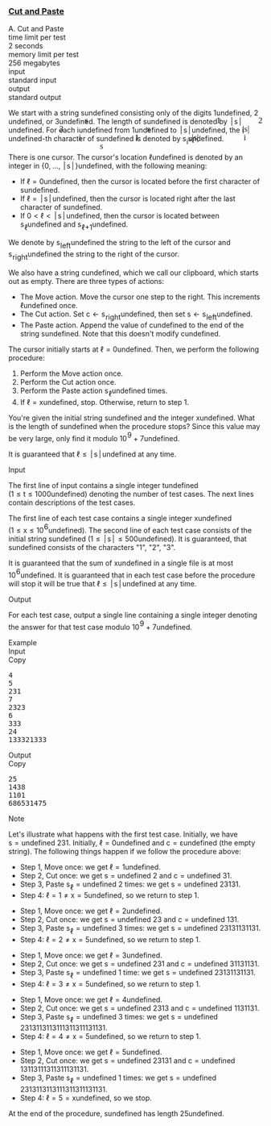 <h3><a href="https://codeforces.com/contest/1280/problem/A" target="_blank" rel="noopener noreferrer">Cut and Paste</a></h3>
<div class="header"><div class="title">A. Cut and Paste</div><div class="time-limit"><div class="property-title">time limit per test</div>2 seconds</div><div class="memory-limit"><div class="property-title">memory limit per test</div>256 megabytes</div><div class="input-file input-standard"><div class="property-title">input</div>standard input</div><div class="output-file output-standard"><div class="property-title">output</div>standard output</div></div><div><p>We start with a string <span class="MathJax_Preview" style="color: inherit;"><span class="MJXp-math" id="MJXp-Span-1"><span class="MJXp-mi MJXp-italic" id="MJXp-Span-2">s</span></span></span><span class="MathJax MathJax_Processed" id="MathJax-Element-1-Frame" tabindex="0" style=""><nobr><span class="math" id="MathJax-Span-1"><span style="display: inline-block; position: relative; width: 0em; height: 0px; font-size: 122%;"><span style="position: absolute;"><span class="mrow" id="MathJax-Span-2"><span class="mi" id="MathJax-Span-3" style="font-family: MathJax_Math-italic;">s</span></span></span></span></span></nobr></span>undefined consisting only of the digits <span class="MathJax_Preview" style="color: inherit;"><span class="MJXp-math" id="MJXp-Span-3"><span class="MJXp-mn" id="MJXp-Span-4">1</span></span></span><span class="MathJax MathJax_Processed" id="MathJax-Element-2-Frame" tabindex="0" style=""><nobr><span class="math" id="MathJax-Span-4"><span style="display: inline-block; position: relative; width: 0em; height: 0px; font-size: 122%;"><span style="position: absolute;"><span class="mrow" id="MathJax-Span-5"><span class="mn" id="MathJax-Span-6" style="font-family: MathJax_Main;">1</span></span></span></span></span></nobr></span>undefined, <span class="MathJax_Preview" style="color: inherit;"><span class="MJXp-math" id="MJXp-Span-5"><span class="MJXp-mn" id="MJXp-Span-6">2</span></span></span><span class="MathJax MathJax_Processed" id="MathJax-Element-3-Frame" tabindex="0" style=""><nobr><span class="math" id="MathJax-Span-7"><span style="display: inline-block; position: relative; width: 0em; height: 0px; font-size: 122%;"><span style="position: absolute;"><span class="mrow" id="MathJax-Span-8"><span class="mn" id="MathJax-Span-9" style="font-family: MathJax_Main;">2</span></span></span></span></span></nobr></span>undefined, or <span class="MathJax_Preview" style="color: inherit;"><span class="MJXp-math" id="MJXp-Span-7"><span class="MJXp-mn" id="MJXp-Span-8">3</span></span></span><span class="MathJax MathJax_Processed" id="MathJax-Element-4-Frame" tabindex="0" style=""><nobr><span class="math" id="MathJax-Span-10"><span style="display: inline-block; position: relative; width: 0em; height: 0px; font-size: 122%;"><span style="position: absolute;"><span class="mrow" id="MathJax-Span-11"><span class="mn" id="MathJax-Span-12" style="font-family: MathJax_Main;">3</span></span></span></span></span></nobr></span>undefined. The length of <span class="MathJax_Preview" style="color: inherit;"><span class="MJXp-math" id="MJXp-Span-9"><span class="MJXp-mi MJXp-italic" id="MJXp-Span-10">s</span></span></span><span class="MathJax MathJax_Processed" id="MathJax-Element-5-Frame" tabindex="0" style=""><nobr><span class="math" id="MathJax-Span-13"><span style="display: inline-block; position: relative; width: 0em; height: 0px; font-size: 122%;"><span style="position: absolute;"><span class="mrow" id="MathJax-Span-14"><span class="mi" id="MathJax-Span-15" style="font-family: MathJax_Math-italic;">s</span></span></span></span></span></nobr></span>undefined is denoted by <span class="MathJax_Preview" style="color: inherit;"><span class="MJXp-math" id="MJXp-Span-11"><span class="MJXp-mrow" id="MJXp-Span-12"><span class="MJXp-mo" id="MJXp-Span-13" style="margin-left: 0.167em; margin-right: 0.167em;">|</span></span><span class="MJXp-mi MJXp-italic" id="MJXp-Span-14">s</span><span class="MJXp-mrow" id="MJXp-Span-15"><span class="MJXp-mo" id="MJXp-Span-16" style="margin-left: 0.167em; margin-right: 0.167em;">|</span></span></span></span><span class="MathJax MathJax_Processed" id="MathJax-Element-6-Frame" tabindex="0" style=""><nobr><span class="math" id="MathJax-Span-16"><span style="display: inline-block; position: relative; width: 0em; height: 0px; font-size: 122%;"><span style="position: absolute;"><span class="mrow" id="MathJax-Span-17"><span class="texatom" id="MathJax-Span-18"><span class="mrow" id="MathJax-Span-19"><span class="mo" id="MathJax-Span-20" style="font-family: MathJax_Main;">|</span></span></span><span class="mi" id="MathJax-Span-21" style="font-family: MathJax_Math-italic;">s</span><span class="texatom" id="MathJax-Span-22"><span class="mrow" id="MathJax-Span-23"><span class="mo" id="MathJax-Span-24" style="font-family: MathJax_Main;">|</span></span></span></span></span></span></span></nobr></span>undefined. For each <span class="MathJax_Preview" style="color: inherit;"><span class="MJXp-math" id="MJXp-Span-17"><span class="MJXp-mi MJXp-italic" id="MJXp-Span-18">i</span></span></span><span class="MathJax MathJax_Processed" id="MathJax-Element-7-Frame" tabindex="0" style=""><nobr><span class="math" id="MathJax-Span-25"><span style="display: inline-block; position: relative; width: 0em; height: 0px; font-size: 122%;"><span style="position: absolute;"><span class="mrow" id="MathJax-Span-26"><span class="mi" id="MathJax-Span-27" style="font-family: MathJax_Math-italic;">i</span></span></span></span></span></nobr></span>undefined from <span class="MathJax_Preview" style="color: inherit;"><span class="MJXp-math" id="MJXp-Span-19"><span class="MJXp-mn" id="MJXp-Span-20">1</span></span></span><span class="MathJax MathJax_Processed" id="MathJax-Element-8-Frame" tabindex="0" style=""><nobr><span class="math" id="MathJax-Span-28"><span style="display: inline-block; position: relative; width: 0em; height: 0px; font-size: 122%;"><span style="position: absolute;"><span class="mrow" id="MathJax-Span-29"><span class="mn" id="MathJax-Span-30" style="font-family: MathJax_Main;">1</span></span></span></span></span></nobr></span>undefined to <span class="MathJax_Preview" style="color: inherit;"><span class="MJXp-math" id="MJXp-Span-21"><span class="MJXp-mrow" id="MJXp-Span-22"><span class="MJXp-mo" id="MJXp-Span-23" style="margin-left: 0.167em; margin-right: 0.167em;">|</span></span><span class="MJXp-mi MJXp-italic" id="MJXp-Span-24">s</span><span class="MJXp-mrow" id="MJXp-Span-25"><span class="MJXp-mo" id="MJXp-Span-26" style="margin-left: 0.167em; margin-right: 0.167em;">|</span></span></span></span><span class="MathJax MathJax_Processed" id="MathJax-Element-9-Frame" tabindex="0" style=""><nobr><span class="math" id="MathJax-Span-31"><span style="display: inline-block; position: relative; width: 0em; height: 0px; font-size: 122%;"><span style="position: absolute;"><span class="mrow" id="MathJax-Span-32"><span class="texatom" id="MathJax-Span-33"><span class="mrow" id="MathJax-Span-34"><span class="mo" id="MathJax-Span-35" style="font-family: MathJax_Main;">|</span></span></span><span class="mi" id="MathJax-Span-36" style="font-family: MathJax_Math-italic;">s</span><span class="texatom" id="MathJax-Span-37"><span class="mrow" id="MathJax-Span-38"><span class="mo" id="MathJax-Span-39" style="font-family: MathJax_Main;">|</span></span></span></span></span></span></span></nobr></span>undefined, the <span class="MathJax_Preview" style="color: inherit;"><span class="MJXp-math" id="MJXp-Span-27"><span class="MJXp-mi MJXp-italic" id="MJXp-Span-28">i</span></span></span><span class="MathJax MathJax_Processed" id="MathJax-Element-10-Frame" tabindex="0" style=""><nobr><span class="math" id="MathJax-Span-40"><span style="display: inline-block; position: relative; width: 0em; height: 0px; font-size: 122%;"><span style="position: absolute;"><span class="mrow" id="MathJax-Span-41"><span class="mi" id="MathJax-Span-42" style="font-family: MathJax_Math-italic;">i</span></span></span></span></span></nobr></span>undefined-th character of <span class="MathJax_Preview" style="color: inherit;"><span class="MJXp-math" id="MJXp-Span-29"><span class="MJXp-mi MJXp-italic" id="MJXp-Span-30">s</span></span></span><span class="MathJax MathJax_Processed" id="MathJax-Element-11-Frame" tabindex="0" style=""><nobr><span class="math" id="MathJax-Span-43"><span style="display: inline-block; position: relative; width: 0em; height: 0px; font-size: 122%;"><span style="position: absolute;"><span class="mrow" id="MathJax-Span-44"><span class="mi" id="MathJax-Span-45" style="font-family: MathJax_Math-italic;">s</span></span></span></span></span></nobr></span>undefined is denoted by <span class="MathJax_Preview" style="color: inherit;"><span class="MJXp-math" id="MJXp-Span-31"><span class="MJXp-msubsup" id="MJXp-Span-32"><span class="MJXp-mi MJXp-italic" id="MJXp-Span-33" style="margin-right: 0.05em;">s</span><span class="MJXp-mi MJXp-italic MJXp-script" id="MJXp-Span-34" style="vertical-align: -0.4em;">i</span></span></span></span><span class="MathJax MathJax_Processed" id="MathJax-Element-12-Frame" tabindex="0" style=""><nobr><span class="math" id="MathJax-Span-46"><span style="display: inline-block; position: relative; width: 0em; height: 0px; font-size: 122%;"><span style="position: absolute;"><span class="mrow" id="MathJax-Span-47"><span class="msubsup" id="MathJax-Span-48"><span style="display: inline-block; position: relative; width: 0.764em; height: 0px;"><span style="position: absolute; clip: rect(3.34em, 1000.41em, 4.16em, -999.997em); top: -3.978em; left: 0em;"><span class="mi" id="MathJax-Span-49" style="font-family: MathJax_Math-italic;">s</span><span style="display: inline-block; width: 0px; height: 3.984em;"></span></span><span style="position: absolute; top: -3.803em; left: 0.471em;"><span class="mi" id="MathJax-Span-50" style="font-size: 70.7%; font-family: MathJax_Math-italic;">i</span><span style="display: inline-block; width: 0px; height: 3.984em;"></span></span></span></span></span></span></span></span></nobr></span>undefined. </p><p>There is one cursor. The cursor's location <span class="MathJax_Preview" style="color: inherit;"><span class="MJXp-math" id="MJXp-Span-35"><span class="MJXp-mi MJXp-italic" id="MJXp-Span-36">ℓ</span></span></span><span class="MathJax MathJax_Processing" id="MathJax-Element-13-Frame" tabindex="0" style=""></span>undefined is denoted by an integer in <span class="MathJax_Preview" style="color: inherit;"><span class="MJXp-math" id="MJXp-Span-37"><span class="MJXp-mo" id="MJXp-Span-38" style="margin-left: 0em; margin-right: 0em;">{</span><span class="MJXp-mn" id="MJXp-Span-39">0</span><span class="MJXp-mo" id="MJXp-Span-40" style="margin-left: 0em; margin-right: 0.222em;">,</span><span class="MJXp-mo" id="MJXp-Span-41" style="margin-left: 0em; margin-right: 0em;">…</span><span class="MJXp-mo" id="MJXp-Span-42" style="margin-left: 0em; margin-right: 0.222em;">,</span><span class="MJXp-mrow" id="MJXp-Span-43"><span class="MJXp-mo" id="MJXp-Span-44" style="margin-left: 0.167em; margin-right: 0.167em;">|</span></span><span class="MJXp-mi MJXp-italic" id="MJXp-Span-45">s</span><span class="MJXp-mrow" id="MJXp-Span-46"><span class="MJXp-mo" id="MJXp-Span-47" style="margin-left: 0.167em; margin-right: 0.167em;">|</span></span><span class="MJXp-mo" id="MJXp-Span-48" style="margin-left: 0em; margin-right: 0em;">}</span></span></span><span class="MathJax MathJax_Processing" id="MathJax-Element-14-Frame" tabindex="0"></span>undefined, with the following meaning: </p><ul> <li> If <span class="MathJax_Preview" style="color: inherit;"><span class="MJXp-math" id="MJXp-Span-49"><span class="MJXp-mi MJXp-italic" id="MJXp-Span-50">ℓ</span><span class="MJXp-mo" id="MJXp-Span-51" style="margin-left: 0.333em; margin-right: 0.333em;">=</span><span class="MJXp-mn" id="MJXp-Span-52">0</span></span></span><span class="MathJax MathJax_Processing" id="MathJax-Element-15-Frame" tabindex="0"></span>undefined, then the cursor is located before the first character of <span class="MathJax_Preview" style="color: inherit;"><span class="MJXp-math" id="MJXp-Span-53"><span class="MJXp-mi MJXp-italic" id="MJXp-Span-54">s</span></span></span><span class="MathJax MathJax_Processing" id="MathJax-Element-16-Frame" tabindex="0"></span>undefined. </li><li> If <span class="MathJax_Preview" style="color: inherit;"><span class="MJXp-math" id="MJXp-Span-55"><span class="MJXp-mi MJXp-italic" id="MJXp-Span-56">ℓ</span><span class="MJXp-mo" id="MJXp-Span-57" style="margin-left: 0.333em; margin-right: 0.333em;">=</span><span class="MJXp-mrow" id="MJXp-Span-58"><span class="MJXp-mo" id="MJXp-Span-59" style="margin-left: 0.167em; margin-right: 0.167em;">|</span></span><span class="MJXp-mi MJXp-italic" id="MJXp-Span-60">s</span><span class="MJXp-mrow" id="MJXp-Span-61"><span class="MJXp-mo" id="MJXp-Span-62" style="margin-left: 0.167em; margin-right: 0.167em;">|</span></span></span></span><span class="MathJax MathJax_Processing" id="MathJax-Element-17-Frame" tabindex="0"></span>undefined, then the cursor is located right after the last character of <span class="MathJax_Preview" style="color: inherit;"><span class="MJXp-math" id="MJXp-Span-63"><span class="MJXp-mi MJXp-italic" id="MJXp-Span-64">s</span></span></span><span class="MathJax MathJax_Processing" id="MathJax-Element-18-Frame" tabindex="0"></span>undefined. </li><li> If <span class="MathJax_Preview" style="color: inherit;"><span class="MJXp-math" id="MJXp-Span-65"><span class="MJXp-mn" id="MJXp-Span-66">0</span><span class="MJXp-mo" id="MJXp-Span-67" style="margin-left: 0.333em; margin-right: 0.333em;">&lt;</span><span class="MJXp-mi MJXp-italic" id="MJXp-Span-68">ℓ</span><span class="MJXp-mo" id="MJXp-Span-69" style="margin-left: 0.333em; margin-right: 0.333em;">&lt;</span><span class="MJXp-mrow" id="MJXp-Span-70"><span class="MJXp-mo" id="MJXp-Span-71" style="margin-left: 0.167em; margin-right: 0.167em;">|</span></span><span class="MJXp-mi MJXp-italic" id="MJXp-Span-72">s</span><span class="MJXp-mrow" id="MJXp-Span-73"><span class="MJXp-mo" id="MJXp-Span-74" style="margin-left: 0.167em; margin-right: 0.167em;">|</span></span></span></span><span class="MathJax MathJax_Processing" id="MathJax-Element-19-Frame" tabindex="0"></span>undefined, then the cursor is located between <span class="MathJax_Preview" style="color: inherit;"><span class="MJXp-math" id="MJXp-Span-75"><span class="MJXp-msubsup" id="MJXp-Span-76"><span class="MJXp-mi MJXp-italic" id="MJXp-Span-77" style="margin-right: 0.05em;">s</span><span class="MJXp-mi MJXp-italic MJXp-script" id="MJXp-Span-78" style="vertical-align: -0.4em;">ℓ</span></span></span></span><span class="MathJax MathJax_Processing" id="MathJax-Element-20-Frame" tabindex="0"></span>undefined and <span class="MathJax_Preview" style="color: inherit;"><span class="MJXp-math" id="MJXp-Span-79"><span class="MJXp-msubsup" id="MJXp-Span-80"><span class="MJXp-mi MJXp-italic" id="MJXp-Span-81" style="margin-right: 0.05em;">s</span><span class="MJXp-mrow MJXp-script" id="MJXp-Span-82" style="vertical-align: -0.4em;"><span class="MJXp-mi MJXp-italic" id="MJXp-Span-83">ℓ</span><span class="MJXp-mo" id="MJXp-Span-84">+</span><span class="MJXp-mn" id="MJXp-Span-85">1</span></span></span></span></span><span class="MathJax MathJax_Processing" id="MathJax-Element-21-Frame" tabindex="0"></span>undefined. </li></ul><p>We denote by <span class="MathJax_Preview" style="color: inherit;"><span class="MJXp-math" id="MJXp-Span-86"><span class="MJXp-msubsup" id="MJXp-Span-87"><span class="MJXp-mi MJXp-italic" id="MJXp-Span-88" style="margin-right: 0.05em;">s</span><span class="MJXp-mtext MJXp-script" id="MJXp-Span-89" style="vertical-align: -0.4em;">left</span></span></span></span><span class="MathJax MathJax_Processing" id="MathJax-Element-22-Frame" tabindex="0"></span>undefined the string to the left of the cursor and <span class="MathJax_Preview" style="color: inherit;"><span class="MJXp-math" id="MJXp-Span-90"><span class="MJXp-msubsup" id="MJXp-Span-91"><span class="MJXp-mi MJXp-italic" id="MJXp-Span-92" style="margin-right: 0.05em;">s</span><span class="MJXp-mtext MJXp-script" id="MJXp-Span-93" style="vertical-align: -0.4em;">right</span></span></span></span><span class="MathJax MathJax_Processing" id="MathJax-Element-23-Frame" tabindex="0"></span>undefined the string to the right of the cursor. </p><p>We also have a string <span class="MathJax_Preview" style="color: inherit;"><span class="MJXp-math" id="MJXp-Span-94"><span class="MJXp-mi MJXp-italic" id="MJXp-Span-95">c</span></span></span><span class="MathJax MathJax_Processing" id="MathJax-Element-24-Frame" tabindex="0"></span>undefined, which we call our <span class="tex-font-style-underline">clipboard</span>, which starts out as empty. There are three types of actions:</p><ul> <li> <span class="tex-font-style-bf">The Move action</span>. Move the cursor one step to the right. This increments <span class="MathJax_Preview" style="color: inherit;"><span class="MJXp-math" id="MJXp-Span-96"><span class="MJXp-mi MJXp-italic" id="MJXp-Span-97">ℓ</span></span></span><span class="MathJax MathJax_Processing" id="MathJax-Element-25-Frame" tabindex="0"></span>undefined once. </li><li> <span class="tex-font-style-bf">The Cut action</span>. Set <span class="MathJax_Preview" style="color: inherit;"><span class="MJXp-math" id="MJXp-Span-98"><span class="MJXp-mi MJXp-italic" id="MJXp-Span-99">c</span><span class="MJXp-mo" id="MJXp-Span-100" style="margin-left: 0.333em; margin-right: 0.333em;">←</span><span class="MJXp-msubsup" id="MJXp-Span-101"><span class="MJXp-mi MJXp-italic" id="MJXp-Span-102" style="margin-right: 0.05em;">s</span><span class="MJXp-mtext MJXp-script" id="MJXp-Span-103" style="vertical-align: -0.4em;">right</span></span></span></span><span class="MathJax MathJax_Processing" id="MathJax-Element-26-Frame" tabindex="0"></span>undefined, then set <span class="MathJax_Preview" style="color: inherit;"><span class="MJXp-math" id="MJXp-Span-104"><span class="MJXp-mi MJXp-italic" id="MJXp-Span-105">s</span><span class="MJXp-mo" id="MJXp-Span-106" style="margin-left: 0.333em; margin-right: 0.333em;">←</span><span class="MJXp-msubsup" id="MJXp-Span-107"><span class="MJXp-mi MJXp-italic" id="MJXp-Span-108" style="margin-right: 0.05em;">s</span><span class="MJXp-mtext MJXp-script" id="MJXp-Span-109" style="vertical-align: -0.4em;">left</span></span></span></span><span class="MathJax MathJax_Processing" id="MathJax-Element-27-Frame" tabindex="0"></span>undefined. </li><li> <span class="tex-font-style-bf">The Paste action</span>. Append the value of <span class="MathJax_Preview" style="color: inherit;"><span class="MJXp-math" id="MJXp-Span-110"><span class="MJXp-mi MJXp-italic" id="MJXp-Span-111">c</span></span></span><span class="MathJax MathJax_Processing" id="MathJax-Element-28-Frame" tabindex="0"></span>undefined to the end of the string <span class="MathJax_Preview" style="color: inherit;"><span class="MJXp-math" id="MJXp-Span-112"><span class="MJXp-mi MJXp-italic" id="MJXp-Span-113">s</span></span></span><span class="MathJax MathJax_Processing" id="MathJax-Element-29-Frame" tabindex="0"></span>undefined. Note that this doesn't modify <span class="MathJax_Preview" style="color: inherit;"><span class="MJXp-math" id="MJXp-Span-114"><span class="MJXp-mi MJXp-italic" id="MJXp-Span-115">c</span></span></span><span class="MathJax MathJax_Processing" id="MathJax-Element-30-Frame" tabindex="0"></span>undefined. </li></ul><p>The cursor initially starts at <span class="MathJax_Preview" style="color: inherit;"><span class="MJXp-math" id="MJXp-Span-116"><span class="MJXp-mi MJXp-italic" id="MJXp-Span-117">ℓ</span><span class="MJXp-mo" id="MJXp-Span-118" style="margin-left: 0.333em; margin-right: 0.333em;">=</span><span class="MJXp-mn" id="MJXp-Span-119">0</span></span></span><span class="MathJax MathJax_Processing" id="MathJax-Element-31-Frame" tabindex="0"></span>undefined. Then, we perform the following procedure:</p><ol> <li> Perform the Move action once. </li><li> Perform the Cut action once. </li><li> Perform the Paste action <span class="MathJax_Preview" style="color: inherit;"><span class="MJXp-math" id="MJXp-Span-120"><span class="MJXp-msubsup" id="MJXp-Span-121"><span class="MJXp-mi MJXp-italic" id="MJXp-Span-122" style="margin-right: 0.05em;">s</span><span class="MJXp-mi MJXp-italic MJXp-script" id="MJXp-Span-123" style="vertical-align: -0.4em;">ℓ</span></span></span></span><span class="MathJax MathJax_Processing" id="MathJax-Element-32-Frame" tabindex="0"></span>undefined times. </li><li> If <span class="MathJax_Preview" style="color: inherit;"><span class="MJXp-math" id="MJXp-Span-124"><span class="MJXp-mi MJXp-italic" id="MJXp-Span-125">ℓ</span><span class="MJXp-mo" id="MJXp-Span-126" style="margin-left: 0.333em; margin-right: 0.333em;">=</span><span class="MJXp-mi MJXp-italic" id="MJXp-Span-127">x</span></span></span><span class="MathJax MathJax_Processing" id="MathJax-Element-33-Frame" tabindex="0"></span>undefined, stop. Otherwise, return to step 1. </li></ol><p>You're given the initial string <span class="MathJax_Preview" style="color: inherit;"><span class="MJXp-math" id="MJXp-Span-128"><span class="MJXp-mi MJXp-italic" id="MJXp-Span-129">s</span></span></span><span class="MathJax MathJax_Processing" id="MathJax-Element-34-Frame" tabindex="0"></span>undefined and the integer <span class="MathJax_Preview" style="color: inherit;"><span class="MJXp-math" id="MJXp-Span-130"><span class="MJXp-mi MJXp-italic" id="MJXp-Span-131">x</span></span></span><span class="MathJax MathJax_Processing" id="MathJax-Element-35-Frame" tabindex="0"></span>undefined. What is the length of <span class="MathJax_Preview" style="color: inherit;"><span class="MJXp-math" id="MJXp-Span-132"><span class="MJXp-mi MJXp-italic" id="MJXp-Span-133">s</span></span></span><span class="MathJax MathJax_Processing" id="MathJax-Element-36-Frame" tabindex="0"></span>undefined when the procedure stops? Since this value may be very large, only find it modulo <span class="MathJax_Preview" style="color: inherit;"><span class="MJXp-math" id="MJXp-Span-134"><span class="MJXp-msubsup" id="MJXp-Span-135"><span class="MJXp-mn" id="MJXp-Span-136" style="margin-right: 0.05em;">10</span><span class="MJXp-mn MJXp-script" id="MJXp-Span-137" style="vertical-align: 0.5em;">9</span></span><span class="MJXp-mo" id="MJXp-Span-138" style="margin-left: 0.267em; margin-right: 0.267em;">+</span><span class="MJXp-mn" id="MJXp-Span-139">7</span></span></span><span class="MathJax MathJax_Processing" id="MathJax-Element-37-Frame" tabindex="0"></span>undefined. </p><p>It is guaranteed that <span class="MathJax_Preview" style="color: inherit;"><span class="MJXp-math" id="MJXp-Span-140"><span class="MJXp-mi MJXp-italic" id="MJXp-Span-141">ℓ</span><span class="MJXp-mo" id="MJXp-Span-142" style="margin-left: 0.333em; margin-right: 0.333em;">≤</span><span class="MJXp-mrow" id="MJXp-Span-143"><span class="MJXp-mo" id="MJXp-Span-144" style="margin-left: 0.167em; margin-right: 0.167em;">|</span></span><span class="MJXp-mi MJXp-italic" id="MJXp-Span-145">s</span><span class="MJXp-mrow" id="MJXp-Span-146"><span class="MJXp-mo" id="MJXp-Span-147" style="margin-left: 0.167em; margin-right: 0.167em;">|</span></span></span></span><span class="MathJax MathJax_Processing" id="MathJax-Element-38-Frame" tabindex="0"></span>undefined at any time.</p></div><div class="input-specification"><div class="section-title">Input</div><p>The first line of input contains a single integer <span class="MathJax_Preview" style="color: inherit;"><span class="MJXp-math" id="MJXp-Span-148"><span class="MJXp-mi MJXp-italic" id="MJXp-Span-149">t</span></span></span><span class="MathJax MathJax_Processing" id="MathJax-Element-39-Frame" tabindex="0"></span>undefined (<span class="MathJax_Preview" style="color: inherit;"><span class="MJXp-math" id="MJXp-Span-150"><span class="MJXp-mn" id="MJXp-Span-151">1</span><span class="MJXp-mo" id="MJXp-Span-152" style="margin-left: 0.333em; margin-right: 0.333em;">≤</span><span class="MJXp-mi MJXp-italic" id="MJXp-Span-153">t</span><span class="MJXp-mo" id="MJXp-Span-154" style="margin-left: 0.333em; margin-right: 0.333em;">≤</span><span class="MJXp-mn" id="MJXp-Span-155">1000</span></span></span><span class="MathJax MathJax_Processing" id="MathJax-Element-40-Frame" tabindex="0"></span>undefined) denoting the number of test cases. The next lines contain descriptions of the test cases.</p><p>The first line of each test case contains a single integer <span class="MathJax_Preview" style="color: inherit;"><span class="MJXp-math" id="MJXp-Span-156"><span class="MJXp-mi MJXp-italic" id="MJXp-Span-157">x</span></span></span><span class="MathJax MathJax_Processing" id="MathJax-Element-41-Frame" tabindex="0"></span>undefined (<span class="MathJax_Preview" style="color: inherit;"><span class="MJXp-math" id="MJXp-Span-158"><span class="MJXp-mn" id="MJXp-Span-159">1</span><span class="MJXp-mo" id="MJXp-Span-160" style="margin-left: 0.333em; margin-right: 0.333em;">≤</span><span class="MJXp-mi MJXp-italic" id="MJXp-Span-161">x</span><span class="MJXp-mo" id="MJXp-Span-162" style="margin-left: 0.333em; margin-right: 0.333em;">≤</span><span class="MJXp-msubsup" id="MJXp-Span-163"><span class="MJXp-mn" id="MJXp-Span-164" style="margin-right: 0.05em;">10</span><span class="MJXp-mn MJXp-script" id="MJXp-Span-165" style="vertical-align: 0.5em;">6</span></span></span></span><span class="MathJax MathJax_Processing" id="MathJax-Element-42-Frame" tabindex="0"></span>undefined). The second line of each test case consists of the initial string <span class="MathJax_Preview" style="color: inherit;"><span class="MJXp-math" id="MJXp-Span-166"><span class="MJXp-mi MJXp-italic" id="MJXp-Span-167">s</span></span></span><span class="MathJax MathJax_Processing" id="MathJax-Element-43-Frame" tabindex="0"></span>undefined (<span class="MathJax_Preview" style="color: inherit;"><span class="MJXp-math" id="MJXp-Span-168"><span class="MJXp-mn" id="MJXp-Span-169">1</span><span class="MJXp-mo" id="MJXp-Span-170" style="margin-left: 0.333em; margin-right: 0.333em;">≤</span><span class="MJXp-mrow" id="MJXp-Span-171"><span class="MJXp-mo" id="MJXp-Span-172" style="margin-left: 0.167em; margin-right: 0.167em;">|</span></span><span class="MJXp-mi MJXp-italic" id="MJXp-Span-173">s</span><span class="MJXp-mrow" id="MJXp-Span-174"><span class="MJXp-mo" id="MJXp-Span-175" style="margin-left: 0.167em; margin-right: 0.167em;">|</span></span><span class="MJXp-mo" id="MJXp-Span-176" style="margin-left: 0.333em; margin-right: 0.333em;">≤</span><span class="MJXp-mn" id="MJXp-Span-177">500</span></span></span><span class="MathJax MathJax_Processing" id="MathJax-Element-44-Frame" tabindex="0"></span>undefined). It is guaranteed, that <span class="MathJax_Preview" style="color: inherit;"><span class="MJXp-math" id="MJXp-Span-178"><span class="MJXp-mi MJXp-italic" id="MJXp-Span-179">s</span></span></span><span class="MathJax MathJax_Processing" id="MathJax-Element-45-Frame" tabindex="0"></span>undefined consists of the characters "<span class="tex-font-style-tt">1</span>", "<span class="tex-font-style-tt">2</span>", "<span class="tex-font-style-tt">3</span>".</p><p>It is guaranteed that the sum of <span class="MathJax_Preview" style="color: inherit;"><span class="MJXp-math" id="MJXp-Span-180"><span class="MJXp-mi MJXp-italic" id="MJXp-Span-181">x</span></span></span><span class="MathJax MathJax_Processing" id="MathJax-Element-46-Frame" tabindex="0"></span>undefined in a single file is at most <span class="MathJax_Preview" style="color: inherit;"><span class="MJXp-math" id="MJXp-Span-182"><span class="MJXp-msubsup" id="MJXp-Span-183"><span class="MJXp-mn" id="MJXp-Span-184" style="margin-right: 0.05em;">10</span><span class="MJXp-mn MJXp-script" id="MJXp-Span-185" style="vertical-align: 0.5em;">6</span></span></span></span><span class="MathJax MathJax_Processing" id="MathJax-Element-47-Frame" tabindex="0"></span>undefined. It is guaranteed that in each test case before the procedure will stop it will be true that <span class="MathJax_Preview" style="color: inherit;"><span class="MJXp-math" id="MJXp-Span-186"><span class="MJXp-mi MJXp-italic" id="MJXp-Span-187">ℓ</span><span class="MJXp-mo" id="MJXp-Span-188" style="margin-left: 0.333em; margin-right: 0.333em;">≤</span><span class="MJXp-mrow" id="MJXp-Span-189"><span class="MJXp-mo" id="MJXp-Span-190" style="margin-left: 0.167em; margin-right: 0.167em;">|</span></span><span class="MJXp-mi MJXp-italic" id="MJXp-Span-191">s</span><span class="MJXp-mrow" id="MJXp-Span-192"><span class="MJXp-mo" id="MJXp-Span-193" style="margin-left: 0.167em; margin-right: 0.167em;">|</span></span></span></span><span class="MathJax MathJax_Processing" id="MathJax-Element-48-Frame" tabindex="0"></span>undefined at any time.</p></div><div class="output-specification"><div class="section-title">Output</div><p>For each test case, output a single line containing a single integer denoting the answer for that test case modulo <span class="MathJax_Preview" style="color: inherit;"><span class="MJXp-math" id="MJXp-Span-194"><span class="MJXp-msubsup" id="MJXp-Span-195"><span class="MJXp-mn" id="MJXp-Span-196" style="margin-right: 0.05em;">10</span><span class="MJXp-mn MJXp-script" id="MJXp-Span-197" style="vertical-align: 0.5em;">9</span></span><span class="MJXp-mo" id="MJXp-Span-198" style="margin-left: 0.267em; margin-right: 0.267em;">+</span><span class="MJXp-mn" id="MJXp-Span-199">7</span></span></span><span class="MathJax MathJax_Processing" id="MathJax-Element-49-Frame" tabindex="0"></span>undefined. </p></div><div class="sample-tests"><div class="section-title">Example</div><div class="sample-test"><div class="input"><div class="title">Input<div title="Copy" data-clipboard-target="#id0032516803022458385" id="id0043165507009739634" class="input-output-copier">Copy</div></div><pre id="id0032516803022458385">4
5
231
7
2323
6
333
24
133321333
</pre></div><div class="output"><div class="title">Output<div title="Copy" data-clipboard-target="#id008636406514148625" id="id000374698312966264" class="input-output-copier">Copy</div></div><pre id="id008636406514148625">25
1438
1101
686531475
</pre></div></div></div><div class="note"><div class="section-title">Note</div><p>Let's illustrate what happens with the first test case. Initially, we have <span class="MathJax_Preview" style="color: inherit;"><span class="MJXp-math" id="MJXp-Span-200"><span class="MJXp-mi MJXp-italic" id="MJXp-Span-201">s</span><span class="MJXp-mo" id="MJXp-Span-202" style="margin-left: 0.333em; margin-right: 0.333em;">=</span></span></span><span class="MathJax MathJax_Processing" id="MathJax-Element-50-Frame" tabindex="0"></span>undefined <span class="tex-font-style-tt">231</span>. Initially, <span class="MathJax_Preview" style="color: inherit;"><span class="MJXp-math" id="MJXp-Span-203"><span class="MJXp-mi MJXp-italic" id="MJXp-Span-204">ℓ</span><span class="MJXp-mo" id="MJXp-Span-205" style="margin-left: 0.333em; margin-right: 0.333em;">=</span><span class="MJXp-mn" id="MJXp-Span-206">0</span></span></span><span class="MathJax MathJax_Processing" id="MathJax-Element-51-Frame" tabindex="0"></span>undefined and <span class="MathJax_Preview" style="color: inherit;"><span class="MJXp-math" id="MJXp-Span-207"><span class="MJXp-mi MJXp-italic" id="MJXp-Span-208">c</span><span class="MJXp-mo" id="MJXp-Span-209" style="margin-left: 0.333em; margin-right: 0.333em;">=</span><span class="MJXp-mi MJXp-italic" id="MJXp-Span-210">ε</span></span></span><span class="MathJax MathJax_Processing" id="MathJax-Element-52-Frame" tabindex="0"></span>undefined (the empty string). The following things happen if we follow the procedure above:</p><ul><p> </p><li> <span class="tex-font-style-underline">Step 1</span>, <span class="tex-font-style-it">Move once:</span> we get <span class="MathJax_Preview" style="color: inherit;"><span class="MJXp-math" id="MJXp-Span-211"><span class="MJXp-mi MJXp-italic" id="MJXp-Span-212">ℓ</span><span class="MJXp-mo" id="MJXp-Span-213" style="margin-left: 0.333em; margin-right: 0.333em;">=</span><span class="MJXp-mn" id="MJXp-Span-214">1</span></span></span><span class="MathJax MathJax_Processing" id="MathJax-Element-53-Frame" tabindex="0"></span>undefined. </li><li> <span class="tex-font-style-underline">Step 2</span>, <span class="tex-font-style-it">Cut once:</span> we get <span class="MathJax_Preview" style="color: inherit;"><span class="MJXp-math" id="MJXp-Span-215"><span class="MJXp-mi MJXp-italic" id="MJXp-Span-216">s</span><span class="MJXp-mo" id="MJXp-Span-217" style="margin-left: 0.333em; margin-right: 0.333em;">=</span></span></span><span class="MathJax MathJax_Processing" id="MathJax-Element-54-Frame" tabindex="0"></span>undefined <span class="tex-font-style-tt">2</span> and <span class="MathJax_Preview" style="color: inherit;"><span class="MJXp-math" id="MJXp-Span-218"><span class="MJXp-mi MJXp-italic" id="MJXp-Span-219">c</span><span class="MJXp-mo" id="MJXp-Span-220" style="margin-left: 0.333em; margin-right: 0.333em;">=</span></span></span><span class="MathJax MathJax_Processing" id="MathJax-Element-55-Frame" tabindex="0"></span>undefined <span class="tex-font-style-tt">31</span>. </li><li> <span class="tex-font-style-underline">Step 3</span>, <span class="tex-font-style-it">Paste <span class="MathJax_Preview" style="color: inherit;"><span class="MJXp-math" id="MJXp-Span-221"><span class="MJXp-msubsup" id="MJXp-Span-222"><span class="MJXp-mi MJXp-italic" id="MJXp-Span-223" style="margin-right: 0.05em;">s</span><span class="MJXp-mi MJXp-italic MJXp-script" id="MJXp-Span-224" style="vertical-align: -0.4em;">ℓ</span></span><span class="MJXp-mo" id="MJXp-Span-225" style="margin-left: 0.333em; margin-right: 0.333em;">=</span></span></span><span class="MathJax MathJax_Processing" id="MathJax-Element-56-Frame" tabindex="0"></span>undefined <span class="tex-font-style-tt">2</span> times:</span> we get <span class="MathJax_Preview" style="color: inherit;"><span class="MJXp-math" id="MJXp-Span-226"><span class="MJXp-mi MJXp-italic" id="MJXp-Span-227">s</span><span class="MJXp-mo" id="MJXp-Span-228" style="margin-left: 0.333em; margin-right: 0.333em;">=</span></span></span><span class="MathJax MathJax_Processing" id="MathJax-Element-57-Frame" tabindex="0"></span>undefined <span class="tex-font-style-tt">23131</span>. </li><li> <span class="tex-font-style-underline">Step 4</span>: <span class="MathJax_Preview" style="color: inherit;"><span class="MJXp-math" id="MJXp-Span-229"><span class="MJXp-mi MJXp-italic" id="MJXp-Span-230">ℓ</span><span class="MJXp-mo" id="MJXp-Span-231" style="margin-left: 0.333em; margin-right: 0.333em;">=</span><span class="MJXp-mn" id="MJXp-Span-232">1</span><span class="MJXp-mo" id="MJXp-Span-233" style="margin-left: 0.333em; margin-right: 0.333em;">≠</span><span class="MJXp-mi MJXp-italic" id="MJXp-Span-234">x</span><span class="MJXp-mo" id="MJXp-Span-235" style="margin-left: 0.333em; margin-right: 0.333em;">=</span><span class="MJXp-mn" id="MJXp-Span-236">5</span></span></span><span class="MathJax MathJax_Processing" id="MathJax-Element-58-Frame" tabindex="0"></span>undefined, so we return to step 1. <p> </p></li><li> <span class="tex-font-style-underline">Step 1</span>, <span class="tex-font-style-it">Move once:</span> we get <span class="MathJax_Preview" style="color: inherit;"><span class="MJXp-math" id="MJXp-Span-237"><span class="MJXp-mi MJXp-italic" id="MJXp-Span-238">ℓ</span><span class="MJXp-mo" id="MJXp-Span-239" style="margin-left: 0.333em; margin-right: 0.333em;">=</span><span class="MJXp-mn" id="MJXp-Span-240">2</span></span></span><span class="MathJax MathJax_Processing" id="MathJax-Element-59-Frame" tabindex="0"></span>undefined. </li><li> <span class="tex-font-style-underline">Step 2</span>, <span class="tex-font-style-it">Cut once:</span> we get <span class="MathJax_Preview" style="color: inherit;"><span class="MJXp-math" id="MJXp-Span-241"><span class="MJXp-mi MJXp-italic" id="MJXp-Span-242">s</span><span class="MJXp-mo" id="MJXp-Span-243" style="margin-left: 0.333em; margin-right: 0.333em;">=</span></span></span><span class="MathJax MathJax_Processing" id="MathJax-Element-60-Frame" tabindex="0"></span>undefined <span class="tex-font-style-tt">23</span> and <span class="MathJax_Preview" style="color: inherit;"><span class="MJXp-math" id="MJXp-Span-244"><span class="MJXp-mi MJXp-italic" id="MJXp-Span-245">c</span><span class="MJXp-mo" id="MJXp-Span-246" style="margin-left: 0.333em; margin-right: 0.333em;">=</span></span></span><span class="MathJax MathJax_Processing" id="MathJax-Element-61-Frame" tabindex="0"></span>undefined <span class="tex-font-style-tt">131</span>. </li><li> <span class="tex-font-style-underline">Step 3</span>, <span class="tex-font-style-it">Paste <span class="MathJax_Preview" style="color: inherit;"><span class="MJXp-math" id="MJXp-Span-247"><span class="MJXp-msubsup" id="MJXp-Span-248"><span class="MJXp-mi MJXp-italic" id="MJXp-Span-249" style="margin-right: 0.05em;">s</span><span class="MJXp-mi MJXp-italic MJXp-script" id="MJXp-Span-250" style="vertical-align: -0.4em;">ℓ</span></span><span class="MJXp-mo" id="MJXp-Span-251" style="margin-left: 0.333em; margin-right: 0.333em;">=</span></span></span><span class="MathJax MathJax_Processing" id="MathJax-Element-62-Frame" tabindex="0"></span>undefined <span class="tex-font-style-tt">3</span> times:</span> we get <span class="MathJax_Preview" style="color: inherit;"><span class="MJXp-math" id="MJXp-Span-252"><span class="MJXp-mi MJXp-italic" id="MJXp-Span-253">s</span><span class="MJXp-mo" id="MJXp-Span-254" style="margin-left: 0.333em; margin-right: 0.333em;">=</span></span></span><span class="MathJax MathJax_Processing" id="MathJax-Element-63-Frame" tabindex="0"></span>undefined <span class="tex-font-style-tt">23131131131</span>. </li><li> <span class="tex-font-style-underline">Step 4</span>: <span class="MathJax_Preview" style="color: inherit;"><span class="MJXp-math" id="MJXp-Span-255"><span class="MJXp-mi MJXp-italic" id="MJXp-Span-256">ℓ</span><span class="MJXp-mo" id="MJXp-Span-257" style="margin-left: 0.333em; margin-right: 0.333em;">=</span><span class="MJXp-mn" id="MJXp-Span-258">2</span><span class="MJXp-mo" id="MJXp-Span-259" style="margin-left: 0.333em; margin-right: 0.333em;">≠</span><span class="MJXp-mi MJXp-italic" id="MJXp-Span-260">x</span><span class="MJXp-mo" id="MJXp-Span-261" style="margin-left: 0.333em; margin-right: 0.333em;">=</span><span class="MJXp-mn" id="MJXp-Span-262">5</span></span></span><span class="MathJax MathJax_Processing" id="MathJax-Element-64-Frame" tabindex="0"></span>undefined, so we return to step 1. <p> </p></li><li> <span class="tex-font-style-underline">Step 1</span>, <span class="tex-font-style-it">Move once:</span> we get <span class="MathJax_Preview" style="color: inherit;"><span class="MJXp-math" id="MJXp-Span-263"><span class="MJXp-mi MJXp-italic" id="MJXp-Span-264">ℓ</span><span class="MJXp-mo" id="MJXp-Span-265" style="margin-left: 0.333em; margin-right: 0.333em;">=</span><span class="MJXp-mn" id="MJXp-Span-266">3</span></span></span><span class="MathJax MathJax_Processing" id="MathJax-Element-65-Frame" tabindex="0"></span>undefined. </li><li> <span class="tex-font-style-underline">Step 2</span>, <span class="tex-font-style-it">Cut once:</span> we get <span class="MathJax_Preview" style="color: inherit;"><span class="MJXp-math" id="MJXp-Span-267"><span class="MJXp-mi MJXp-italic" id="MJXp-Span-268">s</span><span class="MJXp-mo" id="MJXp-Span-269" style="margin-left: 0.333em; margin-right: 0.333em;">=</span></span></span><span class="MathJax MathJax_Processing" id="MathJax-Element-66-Frame" tabindex="0"></span>undefined <span class="tex-font-style-tt">231</span> and <span class="MathJax_Preview" style="color: inherit;"><span class="MJXp-math" id="MJXp-Span-270"><span class="MJXp-mi MJXp-italic" id="MJXp-Span-271">c</span><span class="MJXp-mo" id="MJXp-Span-272" style="margin-left: 0.333em; margin-right: 0.333em;">=</span></span></span><span class="MathJax MathJax_Processing" id="MathJax-Element-67-Frame" tabindex="0"></span>undefined <span class="tex-font-style-tt">31131131</span>. </li><li> <span class="tex-font-style-underline">Step 3</span>, <span class="tex-font-style-it">Paste <span class="MathJax_Preview" style="color: inherit;"><span class="MJXp-math" id="MJXp-Span-273"><span class="MJXp-msubsup" id="MJXp-Span-274"><span class="MJXp-mi MJXp-italic" id="MJXp-Span-275" style="margin-right: 0.05em;">s</span><span class="MJXp-mi MJXp-italic MJXp-script" id="MJXp-Span-276" style="vertical-align: -0.4em;">ℓ</span></span><span class="MJXp-mo" id="MJXp-Span-277" style="margin-left: 0.333em; margin-right: 0.333em;">=</span></span></span><span class="MathJax MathJax_Processing" id="MathJax-Element-68-Frame" tabindex="0"></span>undefined <span class="tex-font-style-tt">1</span> time:</span> we get <span class="MathJax_Preview" style="color: inherit;"><span class="MJXp-math" id="MJXp-Span-278"><span class="MJXp-mi MJXp-italic" id="MJXp-Span-279">s</span><span class="MJXp-mo" id="MJXp-Span-280" style="margin-left: 0.333em; margin-right: 0.333em;">=</span></span></span><span class="MathJax MathJax_Processing" id="MathJax-Element-69-Frame" tabindex="0"></span>undefined <span class="tex-font-style-tt">23131131131</span>. </li><li> <span class="tex-font-style-underline">Step 4</span>: <span class="MathJax_Preview" style="color: inherit;"><span class="MJXp-math" id="MJXp-Span-281"><span class="MJXp-mi MJXp-italic" id="MJXp-Span-282">ℓ</span><span class="MJXp-mo" id="MJXp-Span-283" style="margin-left: 0.333em; margin-right: 0.333em;">=</span><span class="MJXp-mn" id="MJXp-Span-284">3</span><span class="MJXp-mo" id="MJXp-Span-285" style="margin-left: 0.333em; margin-right: 0.333em;">≠</span><span class="MJXp-mi MJXp-italic" id="MJXp-Span-286">x</span><span class="MJXp-mo" id="MJXp-Span-287" style="margin-left: 0.333em; margin-right: 0.333em;">=</span><span class="MJXp-mn" id="MJXp-Span-288">5</span></span></span><span class="MathJax MathJax_Processing" id="MathJax-Element-70-Frame" tabindex="0"></span>undefined, so we return to step 1. <p> </p></li><li> <span class="tex-font-style-underline">Step 1</span>, <span class="tex-font-style-it">Move once:</span> we get <span class="MathJax_Preview" style="color: inherit;"><span class="MJXp-math" id="MJXp-Span-289"><span class="MJXp-mi MJXp-italic" id="MJXp-Span-290">ℓ</span><span class="MJXp-mo" id="MJXp-Span-291" style="margin-left: 0.333em; margin-right: 0.333em;">=</span><span class="MJXp-mn" id="MJXp-Span-292">4</span></span></span><span class="MathJax MathJax_Processing" id="MathJax-Element-71-Frame" tabindex="0"></span>undefined. </li><li> <span class="tex-font-style-underline">Step 2</span>, <span class="tex-font-style-it">Cut once:</span> we get <span class="MathJax_Preview" style="color: inherit;"><span class="MJXp-math" id="MJXp-Span-293"><span class="MJXp-mi MJXp-italic" id="MJXp-Span-294">s</span><span class="MJXp-mo" id="MJXp-Span-295" style="margin-left: 0.333em; margin-right: 0.333em;">=</span></span></span><span class="MathJax MathJax_Processing" id="MathJax-Element-72-Frame" tabindex="0"></span>undefined <span class="tex-font-style-tt">2313</span> and <span class="MathJax_Preview" style="color: inherit;"><span class="MJXp-math" id="MJXp-Span-296"><span class="MJXp-mi MJXp-italic" id="MJXp-Span-297">c</span><span class="MJXp-mo" id="MJXp-Span-298" style="margin-left: 0.333em; margin-right: 0.333em;">=</span></span></span><span class="MathJax MathJax_Processing" id="MathJax-Element-73-Frame" tabindex="0"></span>undefined <span class="tex-font-style-tt">1131131</span>. </li><li> <span class="tex-font-style-underline">Step 3</span>, <span class="tex-font-style-it">Paste <span class="MathJax_Preview" style="color: inherit;"><span class="MJXp-math" id="MJXp-Span-299"><span class="MJXp-msubsup" id="MJXp-Span-300"><span class="MJXp-mi MJXp-italic" id="MJXp-Span-301" style="margin-right: 0.05em;">s</span><span class="MJXp-mi MJXp-italic MJXp-script" id="MJXp-Span-302" style="vertical-align: -0.4em;">ℓ</span></span><span class="MJXp-mo" id="MJXp-Span-303" style="margin-left: 0.333em; margin-right: 0.333em;">=</span></span></span><span class="MathJax MathJax_Processing" id="MathJax-Element-74-Frame" tabindex="0"></span>undefined <span class="tex-font-style-tt">3</span> times:</span> we get <span class="MathJax_Preview" style="color: inherit;"><span class="MJXp-math" id="MJXp-Span-304"><span class="MJXp-mi MJXp-italic" id="MJXp-Span-305">s</span><span class="MJXp-mo" id="MJXp-Span-306" style="margin-left: 0.333em; margin-right: 0.333em;">=</span></span></span><span class="MathJax MathJax_Processing" id="MathJax-Element-75-Frame" tabindex="0"></span>undefined <span class="tex-font-style-tt">2313113113111311311131131</span>. </li><li> <span class="tex-font-style-underline">Step 4</span>: <span class="MathJax_Preview" style="color: inherit;"><span class="MJXp-math" id="MJXp-Span-307"><span class="MJXp-mi MJXp-italic" id="MJXp-Span-308">ℓ</span><span class="MJXp-mo" id="MJXp-Span-309" style="margin-left: 0.333em; margin-right: 0.333em;">=</span><span class="MJXp-mn" id="MJXp-Span-310">4</span><span class="MJXp-mo" id="MJXp-Span-311" style="margin-left: 0.333em; margin-right: 0.333em;">≠</span><span class="MJXp-mi MJXp-italic" id="MJXp-Span-312">x</span><span class="MJXp-mo" id="MJXp-Span-313" style="margin-left: 0.333em; margin-right: 0.333em;">=</span><span class="MJXp-mn" id="MJXp-Span-314">5</span></span></span><span class="MathJax MathJax_Processing" id="MathJax-Element-76-Frame" tabindex="0"></span>undefined, so we return to step 1. <p> </p></li><li> <span class="tex-font-style-underline">Step 1</span>, <span class="tex-font-style-it">Move once:</span> we get <span class="MathJax_Preview" style="color: inherit;"><span class="MJXp-math" id="MJXp-Span-315"><span class="MJXp-mi MJXp-italic" id="MJXp-Span-316">ℓ</span><span class="MJXp-mo" id="MJXp-Span-317" style="margin-left: 0.333em; margin-right: 0.333em;">=</span><span class="MJXp-mn" id="MJXp-Span-318">5</span></span></span><span class="MathJax MathJax_Processing" id="MathJax-Element-77-Frame" tabindex="0"></span>undefined. </li><li> <span class="tex-font-style-underline">Step 2</span>, <span class="tex-font-style-it">Cut once:</span> we get <span class="MathJax_Preview" style="color: inherit;"><span class="MJXp-math" id="MJXp-Span-319"><span class="MJXp-mi MJXp-italic" id="MJXp-Span-320">s</span><span class="MJXp-mo" id="MJXp-Span-321" style="margin-left: 0.333em; margin-right: 0.333em;">=</span></span></span><span class="MathJax MathJax_Processing" id="MathJax-Element-78-Frame" tabindex="0"></span>undefined <span class="tex-font-style-tt">23131</span> and <span class="MathJax_Preview" style="color: inherit;"><span class="MJXp-math" id="MJXp-Span-322"><span class="MJXp-mi MJXp-italic" id="MJXp-Span-323">c</span><span class="MJXp-mo" id="MJXp-Span-324" style="margin-left: 0.333em; margin-right: 0.333em;">=</span></span></span><span class="MathJax MathJax_Processing" id="MathJax-Element-79-Frame" tabindex="0"></span>undefined <span class="tex-font-style-tt">13113111311311131131</span>. </li><li> <span class="tex-font-style-underline">Step 3</span>, <span class="tex-font-style-it">Paste <span class="MathJax_Preview" style="color: inherit;"><span class="MJXp-math" id="MJXp-Span-325"><span class="MJXp-msubsup" id="MJXp-Span-326"><span class="MJXp-mi MJXp-italic" id="MJXp-Span-327" style="margin-right: 0.05em;">s</span><span class="MJXp-mi MJXp-italic MJXp-script" id="MJXp-Span-328" style="vertical-align: -0.4em;">ℓ</span></span><span class="MJXp-mo" id="MJXp-Span-329" style="margin-left: 0.333em; margin-right: 0.333em;">=</span></span></span><span class="MathJax MathJax_Processing" id="MathJax-Element-80-Frame" tabindex="0"></span>undefined <span class="tex-font-style-tt">1</span> times:</span> we get <span class="MathJax_Preview" style="color: inherit;"><span class="MJXp-math" id="MJXp-Span-330"><span class="MJXp-mi MJXp-italic" id="MJXp-Span-331">s</span><span class="MJXp-mo" id="MJXp-Span-332" style="margin-left: 0.333em; margin-right: 0.333em;">=</span></span></span><span class="MathJax MathJax_Processing" id="MathJax-Element-81-Frame" tabindex="0"></span>undefined <span class="tex-font-style-tt">2313113113111311311131131</span>. </li><li> <span class="tex-font-style-underline">Step 4</span>: <span class="MathJax_Preview" style="color: inherit;"><span class="MJXp-math" id="MJXp-Span-333"><span class="MJXp-mi MJXp-italic" id="MJXp-Span-334">ℓ</span><span class="MJXp-mo" id="MJXp-Span-335" style="margin-left: 0.333em; margin-right: 0.333em;">=</span><span class="MJXp-mn" id="MJXp-Span-336">5</span><span class="MJXp-mo" id="MJXp-Span-337" style="margin-left: 0.333em; margin-right: 0.333em;">=</span><span class="MJXp-mi MJXp-italic" id="MJXp-Span-338">x</span></span></span><span class="MathJax MathJax_Processing" id="MathJax-Element-82-Frame" tabindex="0"></span>undefined, so we stop. </li></ul><p>At the end of the procedure, <span class="MathJax_Preview" style="color: inherit;"><span class="MJXp-math" id="MJXp-Span-339"><span class="MJXp-mi MJXp-italic" id="MJXp-Span-340">s</span></span></span><span class="MathJax MathJax_Processing" id="MathJax-Element-83-Frame" tabindex="0"></span>undefined has length <span class="MathJax_Preview" style="color: inherit;"><span class="MJXp-math" id="MJXp-Span-341"><span class="MJXp-mn" id="MJXp-Span-342">25</span></span></span><span class="MathJax MathJax_Processing" id="MathJax-Element-84-Frame" tabindex="0"></span>undefined. </p></div>